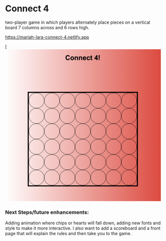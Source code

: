 # Connect 4
two-player game in which players alternately place pieces on a vertical board 7 columns across and 6 rows high.

https://mariah-lara-connect-4.netlify.app

[![Connect 4 Screenshot](screenshot/connect4screenshot.png)


### Next Steps/future enhancements: 
Adding animation where chips or hearts will fall down, adding new fonts and style to make it more interactive. I also want to add a scoreboard and a front page that will explain the rules and then take you to the game.

